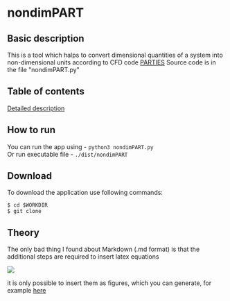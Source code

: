 # nondimPART
## Basic description
This is a tool which halps to convert dimensional quantities of a system into non-dimensional units according to CFD code [PARTIES](https://github.com/vowinckel/PARTIES)
Source code is in the file "nondimPART.py"
## Table of contents
[Detailed description](description.md)

## How to run
You can run the app using - `python3 nondimPART.py`<br>
Or run executable file - `./dist/nondimPART`

## Download
To download the application use following commands:
```
$ cd $WORKDIR
$ git clone
```

## Theory
The only bad thing I found about Markdown (.md format) is that the additional steps are required to insert latex equations

![](http://www.sciweavers.org/upload/Tex2Img_1612887662/render.png)

it is only possible to insert them as figures, which you can generate, for example [here](http://www.sciweavers.org/free-online-latex-equation-editor)
